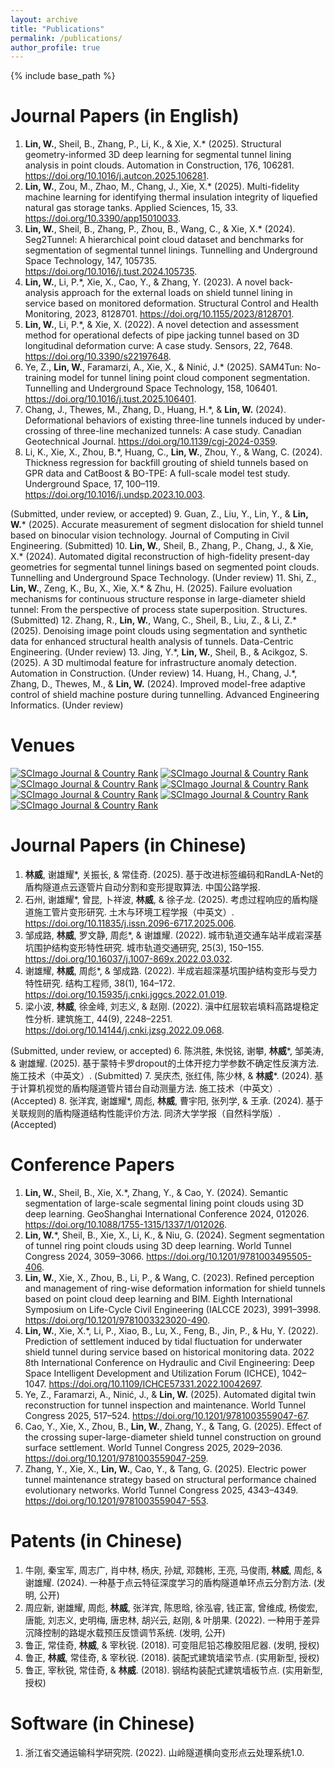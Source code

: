 ```yaml
---
layout: archive
title: "Publications"
permalink: /publications/
author_profile: true
---
```


{% include base_path %}

Journal Papers (in English)
======
1.	__Lin, W.__, Sheil, B., Zhang, P., Li, K., & Xie, X.\* (2025). Structural geometry-informed 3D deep learning for segmental tunnel lining analysis in point clouds. Automation in Construction, 176, 106281. https://doi.org/10.1016/j.autcon.2025.106281.
<span class="__dimensions_badge_embed__" data-doi="10.1016/j.autcon.2025.106281" data-style="small_rectangle"></span><script async src="https://badge.dimensions.ai/badge.js" charset="utf-8"></script>
2.	__Lin, W.__, Zou, M., Zhao, M., Chang, J., Xie, X.\* (2025). Multi-fidelity machine learning for identifying thermal insulation integrity of liquefied natural gas storage tanks. Applied Sciences, 15, 33. https://doi.org/10.3390/app15010033.
<span class="__dimensions_badge_embed__" data-doi="10.3390/app15010033" data-style="small_rectangle"></span><script async src="https://badge.dimensions.ai/badge.js" charset="utf-8"></script>
3.	__Lin, W.__, Sheil, B., Zhang, P., Zhou, B., Wang, C., & Xie, X.\* (2024). Seg2Tunnel: A hierarchical point cloud dataset and benchmarks for segmentation of segmental tunnel linings. Tunnelling and Underground Space Technology, 147, 105735. https://doi.org/10.1016/j.tust.2024.105735.
<span class="__dimensions_badge_embed__" data-doi="10.1016/j.tust.2024.105735" data-style="small_rectangle"></span><script async src="https://badge.dimensions.ai/badge.js" charset="utf-8"></script>
4.	__Lin, W.__, Li, P.\*, Xie, X., Cao, Y., & Zhang, Y. (2023). A novel back-analysis approach for the external loads on shield tunnel lining in service based on monitored deformation. Structural Control and Health Monitoring, 2023, 8128701. https://doi.org/10.1155/2023/8128701.
<span class="__dimensions_badge_embed__" data-doi="10.1155/2023/8128701" data-style="small_rectangle"></span><script async src="https://badge.dimensions.ai/badge.js" charset="utf-8"></script>
5.	__Lin, W.__, Li, P.\*, & Xie, X. (2022). A novel detection and assessment method for operational defects of pipe jacking tunnel based on 3D longitudinal deformation curve: A case study. Sensors, 22, 7648. https://doi.org/10.3390/s22197648.
<span class="__dimensions_badge_embed__" data-doi="10.3390/s22197648" data-style="small_rectangle"></span><script async src="https://badge.dimensions.ai/badge.js" charset="utf-8"></script>
6.	Ye, Z., __Lin, W.__, Faramarzi, A., Xie, X., & Ninić, J.\* (2025). SAM4Tun: No-training model for tunnel lining point cloud component segmentation. Tunnelling and Underground Space Technology, 158, 106401. https://doi.org/10.1016/j.tust.2025.106401.
<span class="__dimensions_badge_embed__" data-doi="10.1016/j.tust.2025.106401" data-style="small_rectangle"></span><script async src="https://badge.dimensions.ai/badge.js" charset="utf-8"></script>
7.	Chang, J., Thewes, M., Zhang, D., Huang, H.\*, & __Lin, W.__ (2024). Deformational behaviors of existing three-line tunnels induced by under-crossing of three-line mechanized tunnels: A case study. Canadian Geotechnical Journal. https://doi.org/10.1139/cgj-2024-0359.
<span class="__dimensions_badge_embed__" data-doi="10.1139/cgj-2024-0359" data-style="small_rectangle"></span><script async src="https://badge.dimensions.ai/badge.js" charset="utf-8"></script>
8.	Li, K., Xie, X., Zhou, B.\*, Huang, C., __Lin, W.__, Zhou, Y., & Wang, C. (2024). Thickness regression for backfill grouting of shield tunnels based on GPR data and CatBoost & BO-TPE: A full-scale model test study. Underground Space, 17, 100–119. https://doi.org/10.1016/j.undsp.2023.10.003.
<span class="__dimensions_badge_embed__" data-doi="10.1016/j.undsp.2023.10.003" data-style="small_rectangle"></span><script async src="https://badge.dimensions.ai/badge.js" charset="utf-8"></script>

(Submitted, under review, or accepted)
9.	Guan, Z., Liu, Y., Lin, Y., & __Lin, W.__\* (2025). Accurate measurement of segment dislocation for shield tunnel based on binocular vision technology. Journal of Computing in Civil Engineering. (Submitted)
10.	__Lin, W.__, Sheil, B., Zhang, P., Chang, J., & Xie, X.\* (2024). Automated digital reconstruction of high-fidelity present-day geometries for segmental tunnel linings based on segmented point clouds. Tunnelling and Underground Space Technology. (Under review)
11.	Shi, Z., __Lin, W.__, Zeng, K., Bu, X., Xie, X.\* & Zhu, H. (2025). Failure evoluation mechanisms for continuous structure response in large-diameter shield tunnel: From the perspective of process state superposition. Structures. (Submitted)
12.	Zhang, R., __Lin, W.__, Wang, C., Sheil, B., Liu, Z., & Li, Z.\* (2025). Denoising image point clouds using segmentation and synthetic data for enhanced structural health analysis of tunnels. Data-Centric Engineering. (Under review)
13.	Jing, Y.\*, __Lin, W.__, Sheil, B., & Acikgoz, S. (2025). A 3D multimodal feature for infrastructure anomaly detection. Automation in Construction. (Under review)
14.	Huang, H., Chang, J.\*, Zhang, D., Thewes, M., & __Lin, W.__ (2024). Improved model-free adaptive control of shield machine posture during tunnelling. Advanced Engineering Informatics. (Under review)

Venues
======
<a href="https://www.scimagojr.com/journalsearch.php?q=24931&amp;tip=sid&amp;exact=no" title="SCImago Journal &amp; Country Rank"><img border="0" src="https://www.scimagojr.com/journal_img.php?id=24931" alt="SCImago Journal &amp; Country Rank"  /></a>
<a href="https://www.scimagojr.com/journalsearch.php?q=14642&amp;tip=sid&amp;exact=no" title="SCImago Journal &amp; Country Rank"><img border="0" src="https://www.scimagojr.com/journal_img.php?id=14642" alt="SCImago Journal &amp; Country Rank"  /></a>
<a href="https://www.scimagojr.com/journalsearch.php?q=21100939600&amp;tip=sid&amp;exact=no" title="SCImago Journal &amp; Country Rank"><img border="0" src="https://www.scimagojr.com/journal_img.php?id=21100939600" alt="SCImago Journal &amp; Country Rank"  /></a>
<a href="https://www.scimagojr.com/journalsearch.php?q=22030&amp;tip=sid&amp;exact=no" title="SCImago Journal &amp; Country Rank"><img border="0" src="https://www.scimagojr.com/journal_img.php?id=22030" alt="SCImago Journal &amp; Country Rank"  /></a>
<a href="https://www.scimagojr.com/journalsearch.php?q=12246&amp;tip=sid&amp;exact=no" title="SCImago Journal &amp; Country Rank"><img border="0" src="https://www.scimagojr.com/journal_img.php?id=12246" alt="SCImago Journal &amp; Country Rank"  /></a>
<a href="https://www.scimagojr.com/journalsearch.php?q=130124&amp;tip=sid&amp;exact=no" title="SCImago Journal &amp; Country Rank"><img border="0" src="https://www.scimagojr.com/journal_img.php?id=130124" alt="SCImago Journal &amp; Country Rank"  /></a>
<a href="https://www.scimagojr.com/journalsearch.php?q=21100829268&amp;tip=sid&amp;exact=no" title="SCImago Journal &amp; Country Rank"><img border="0" src="https://www.scimagojr.com/journal_img.php?id=21100829268" alt="SCImago Journal &amp; Country Rank"  /></a>

Journal Papers (in Chinese)
======
1.	__林威__, 谢雄耀\*, 关振长, & 常佳奇. (2025). 基于改进标签编码和RandLA-Net的盾构隧道点云逐管片自动分割和变形提取算法. 中国公路学报.
2.	石州, 谢雄耀\*, 曾昆, 卜祥波, __林威__, & 徐子龙. (2025). 考虑过程响应的盾构隧道施工管片变形研究. 土木与环境工程学报（中英文）. https://doi.org/10.11835/j.issn.2096-6717.2025.006.
3.	邹成路, __林威__, 罗文静, 周彪\*, & 谢雄耀. (2022). 城市轨道交通车站半成岩深基坑围护结构变形特性研究. 城市轨道交通研究, 25(3), 150–155. https://doi.org/10.16037/j.1007-869x.2022.03.032.
4.	谢雄耀, __林威__, 周彪\*, & 邹成路. (2022). 半成岩超深基坑围护结构变形与受力特性研究. 结构工程师, 38(1), 164–172. https://doi.org/10.15935/j.cnki.jggcs.2022.01.019.
5.	梁小波, __林威__, 徐金峰, 刘志义, & 赵刚. (2022). 滇中红层软岩填料高路堤稳定性分析. 建筑施工, 44(9), 2248–2251. https://doi.org/10.14144/j.cnki.jzsg.2022.09.068.

(Submitted, under review, or accepted)
6.	陈洪胜, 朱悦铭, 谢攀, __林威__\*, 邹美涛, & 谢雄耀. (2025). 基于蒙特卡罗dropout的土体开挖力学参数不确定性反演方法. 施工技术（中英文）. (Submitted)
7.	吴庆杰, 张红伟, 陈少林, & __林威__\*. (2024). 基于计算机视觉的盾构隧道管片错台自动测量方法. 施工技术（中英文）. (Accepted)
8.	张洋宾, 谢雄耀\*, 周彪, __林威__, 曹宇阳, 张列学, & 王承. (2024). 基于关联规则的盾构隧道结构性能评价方法. 同济大学学报（自然科学版）. (Accepted)

Conference Papers
======
1.	__Lin, W.__, Sheil, B., Xie, X.\*, Zhang, Y., & Cao, Y. (2024). Semantic segmentation of large-scale segmental lining point clouds using 3D deep learning. GeoShanghai International Conference 2024, 012026. https://doi.org/10.1088/1755-1315/1337/1/012026.
2.	__Lin, W.__\*, Sheil, B., Xie, X., Li, K., & Niu, G. (2024). Segment segmentation of tunnel ring point clouds using 3D deep learning. World Tunnel Congress 2024, 3059–3066. https://doi.org/10.1201/9781003495505-406.
3.	__Lin, W.__, Xie, X., Zhou, B., Li, P., & Wang, C. (2023). Refined perception and management of ring-wise deformation information for shield tunnels based on point cloud deep learning and BIM. Eighth International Symposium on Life-Cycle Civil Engineering (IALCCE 2023), 3991–3998. https://doi.org/10.1201/9781003323020-490.
4.	__Lin, W.__, Xie, X.\*, Li, P., Xiao, B., Lu, X., Feng, B., Jin, P., & Hu, Y. (2022). Prediction of settlement induced by tidal fluctuation for underwater shield tunnel during service based on historical monitoring data. 2022 8th International Conference on Hydraulic and Civil Engineering: Deep Space Intelligent Development and Utilization Forum (ICHCE), 1042–1047. https://doi.org/10.1109/ICHCE57331.2022.10042697.
5.	Ye, Z., Faramarzi, A., Ninić, J., & __Lin, W.__ (2025). Automated digital twin reconstruction for tunnel inspection and maintenance. World Tunnel Congress 2025, 517–524. https://doi.org/10.1201/9781003559047-67.
6.	Cao, Y., Xie, X., Zhou, B., __Lin, W.__, Zhang, Y., & Tang, G. (2025). Effect of the crossing super-large-diameter shield tunnel construction on ground surface settlement. World Tunnel Congress 2025, 2029–2036. https://doi.org/10.1201/9781003559047-259.
7.	Zhang, Y., Xie, X., __Lin, W.__, Cao, Y., & Tang, G. (2025). Electric power tunnel maintenance strategy based on structural performance chained evolutionary networks. World Tunnel Congress 2025, 4343–4349. https://doi.org/10.1201/9781003559047-553.

Patents (in Chinese)
======
1.	牛刚, 秦宝军, 周志广, 肖中林, 杨庆, 孙斌, 邓魏彬, 王亮, 马俊雨, __林威__, 周彪, & 谢雄耀. (2024). 一种基于点云特征深度学习的盾构隧道单环点云分割方法. (发明, 公开)
2.	周应新, 谢雄耀, 周彪, __林威__, 张洋宾, 陈思晗, 徐泓睿, 钱正富, 曾维成, 杨俊宏, 唐能, 刘志义, 史明梅, 唐忠林, 胡兴云, 赵刚, & 叶朋果. (2022). 一种用于差异沉降控制的路堤水载预压反馈调节系统. (发明, 公开)
3.	鲁正, 常佳奇, __林威__, & 宰秋锐. (2018). 可变阻尼铅芯橡胶阻尼器. (发明, 授权)
4.	鲁正, __林威__, 常佳奇, & 宰秋锐. (2018). 装配式建筑墙梁节点. (实用新型, 授权)
5.	鲁正, 宰秋锐, 常佳奇, & __林威__. (2018). 钢结构装配式建筑墙板节点. (实用新型, 授权)


Software (in Chinese)
======
1.	浙江省交通运输科学研究院. (2022). 山岭隧道横向变形点云处理系统1.0.